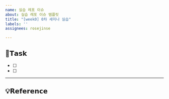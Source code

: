 ```yaml
---
name: 실습 레포 이슈
about: 실습 레포 이슈 템플릿
title: "[week0] 0차 세미나 실습"
labels: ''
assignees: rosejinse

---
```


## 📌𝗧𝗮𝘀𝗸
- [ ] 
- [ ] 

---

## 💡𝗥𝗲𝗳𝗲𝗿𝗲𝗻𝗰𝗲
